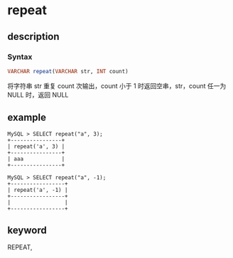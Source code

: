 # repeat

## description

### Syntax

```Haskell
VARCHAR repeat(VARCHAR str, INT count)
```

将字符串 str 重复 count 次输出，count 小于 1 时返回空串，str，count 任一为 NULL 时，返回 NULL

## example

```Plain Text
MySQL > SELECT repeat("a", 3);
+----------------+
| repeat('a', 3) |
+----------------+
| aaa            |
+----------------+

MySQL > SELECT repeat("a", -1);
+-----------------+
| repeat('a', -1) |
+-----------------+
|                 |
+-----------------+
```

## keyword

REPEAT,
